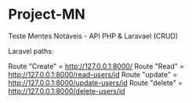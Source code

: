 # Project-MN
 Teste Mentes Notáveis - API PHP & Laravael (CRUD)


Laravel paths:

Route "Create" = http://127.0.0.1:8000/
Route "Read" = http://127.0.0.1:8000/read-users/id
Route "update" = http://127.0.0.1:8000/update-users/id
Route "delete" = http://127.0.0.1:8000/delete-users/id

